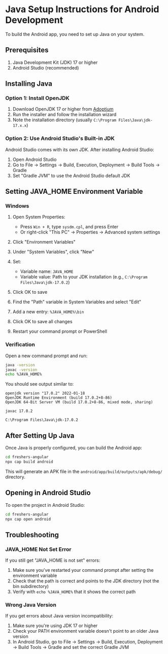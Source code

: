 # Java Setup Instructions for Android Development

To build the Android app, you need to set up Java on your system.

## Prerequisites

1. Java Development Kit (JDK) 17 or higher
2. Android Studio (recommended)

## Installing Java

### Option 1: Install OpenJDK

1. Download OpenJDK 17 or higher from [Adoptium](https://adoptium.net/)
2. Run the installer and follow the installation wizard
3. Note the installation directory (usually `C:\Program Files\Java\jdk-17.x.x`)

### Option 2: Use Android Studio's Built-in JDK

Android Studio comes with its own JDK. After installing Android Studio:
1. Open Android Studio
2. Go to File → Settings → Build, Execution, Deployment → Build Tools → Gradle
3. Set "Gradle JVM" to use the Android Studio default JDK

## Setting JAVA_HOME Environment Variable

### Windows

1. Open System Properties:
   - Press `Win + R`, type `sysdm.cpl`, and press Enter
   - Or right-click "This PC" → Properties → Advanced system settings

2. Click "Environment Variables"

3. Under "System Variables", click "New"

4. Set:
   - Variable name: `JAVA_HOME`
   - Variable value: Path to your JDK installation (e.g., `C:\Program Files\Java\jdk-17.0.2`)

5. Click OK to save

6. Find the "Path" variable in System Variables and select "Edit"

7. Add a new entry: `%JAVA_HOME%\bin`

8. Click OK to save all changes

9. Restart your command prompt or PowerShell

### Verification

Open a new command prompt and run:

```bash
java -version
javac -version
echo %JAVA_HOME%
```

You should see output similar to:

```
openjdk version "17.0.2" 2022-01-18
OpenJDK Runtime Environment (build 17.0.2+8-86)
OpenJDK 64-Bit Server VM (build 17.0.2+8-86, mixed mode, sharing)

javac 17.0.2

C:\Program Files\Java\jdk-17.0.2
```

## After Setting Up Java

Once Java is properly configured, you can build the Android app:

```bash
cd freshers-angular
npx cap build android
```

This will generate an APK file in the `android/app/build/outputs/apk/debug/` directory.

## Opening in Android Studio

To open the project in Android Studio:

```bash
cd freshers-angular
npx cap open android
```

## Troubleshooting

### JAVA_HOME Not Set Error

If you still get "JAVA_HOME is not set" errors:

1. Make sure you've restarted your command prompt after setting the environment variable
2. Check that the path is correct and points to the JDK directory (not the bin subdirectory)
3. Verify with `echo %JAVA_HOME%` that it shows the correct path

### Wrong Java Version

If you get errors about Java version incompatibility:

1. Make sure you're using JDK 17 or higher
2. Check your PATH environment variable doesn't point to an older Java version
3. In Android Studio, go to File → Settings → Build, Execution, Deployment → Build Tools → Gradle and set the correct Gradle JVM